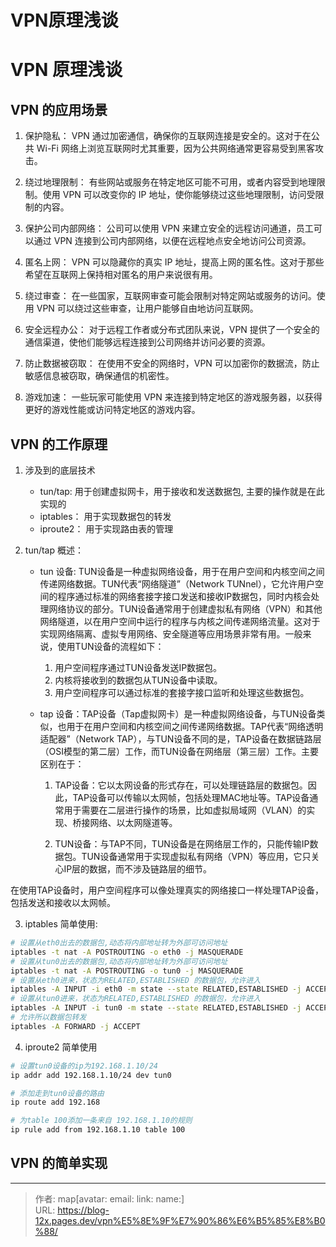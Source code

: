 # VPN原理浅谈


<!--more-->

# VPN 原理浅谈

## VPN 的应用场景

1. 保护隐私： VPN 通过加密通信，确保你的互联网连接是安全的。这对于在公共 Wi-Fi 网络上浏览互联网时尤其重要，因为公共网络通常更容易受到黑客攻击。

2. 绕过地理限制： 有些网站或服务在特定地区可能不可用，或者内容受到地理限制。使用 VPN 可以改变你的 IP 地址，使你能够绕过这些地理限制，访问受限制的内容。

3. 保护公司内部网络： 公司可以使用 VPN 来建立安全的远程访问通道，员工可以通过 VPN 连接到公司内部网络，以便在远程地点安全地访问公司资源。

4. 匿名上网： VPN 可以隐藏你的真实 IP 地址，提高上网的匿名性。这对于那些希望在互联网上保持相对匿名的用户来说很有用。

5. 绕过审查： 在一些国家，互联网审查可能会限制对特定网站或服务的访问。使用 VPN 可以绕过这些审查，让用户能够自由地访问互联网。

6. 安全远程办公： 对于远程工作者或分布式团队来说，VPN 提供了一个安全的通信渠道，使他们能够远程连接到公司网络并访问必要的资源。

7. 防止数据被窃取： 在使用不安全的网络时，VPN 可以加密你的数据流，防止敏感信息被窃取，确保通信的机密性。

8. 游戏加速： 一些玩家可能使用 VPN 来连接到特定地区的游戏服务器，以获得更好的游戏性能或访问特定地区的游戏内容。

## VPN 的工作原理

1. 涉及到的底层技术

   - tun/tap: 用于创建虚拟网卡，用于接收和发送数据包, 主要的操作就是在此实现的
   - iptables： 用于实现数据包的转发
   - iproute2： 用于实现路由表的管理

2. tun/tap 概述：

   - tun 设备: TUN设备是一种虚拟网络设备，用于在用户空间和内核空间之间传递网络数据。TUN代表“网络隧道”（Network TUNnel），它允许用户空间的程序通过标准的网络套接字接口发送和接收IP数据包，同时内核会处理网络协议的部分。TUN设备通常用于创建虚拟私有网络（VPN）和其他网络隧道，以在用户空间中运行的程序与内核之间传递网络流量。这对于实现网络隔离、虚拟专用网络、安全隧道等应用场景非常有用。一般来说，使用TUN设备的流程如下：

      1. 用户空间程序通过TUN设备发送IP数据包。
      2. 内核将接收到的数据包从TUN设备中读取。
      3. 用户空间程序可以通过标准的套接字接口监听和处理这些数据包。

   - tap 设备：TAP设备（Tap虚拟网卡）是一种虚拟网络设备，与TUN设备类似，也用于在用户空间和内核空间之间传递网络数据。TAP代表“网络透明适配器”（Network TAP），与TUN设备不同的是，TAP设备在数据链路层（OSI模型的第二层）工作，而TUN设备在网络层（第三层）工作。主要区别在于：

      1. TAP设备：它以太网设备的形式存在，可以处理链路层的数据包。因此，TAP设备可以传输以太网帧，包括处理MAC地址等。TAP设备通常用于需要在二层进行操作的场景，比如虚拟局域网（VLAN）的实现、桥接网络、以太网隧道等。

      2. TUN设备：与TAP不同，TUN设备是在网络层工作的，只能传输IP数据包。TUN设备通常用于实现虚拟私有网络（VPN）等应用，它只关心IP层的数据，而不涉及链路层的细节。

在使用TAP设备时，用户空间程序可以像处理真实的网络接口一样处理TAP设备，包括发送和接收以太网帧。

3. iptables 简单使用:
```bash
# 设置从eth0出去的数据包,动态将内部地址转为外部可访问地址
iptables -t nat -A POSTROUTING -o eth0 -j MASQUERADE
# 设置从tun0出去的数据包,动态将内部地址转为外部可访问地址
iptables -t nat -A POSTROUTING -o tun0 -j MASQUERADE
# 设置从eth0进来，状态为RELATED,ESTABLISHED 的数据包，允许进入
iptables -A INPUT -i eth0 -m state --state RELATED,ESTABLISHED -j ACCEPT
# 设置从tun0进来，状态为RELATED,ESTABLISHED 的数据包，允许进入
iptables -A INPUT -i tun0 -m state --state RELATED,ESTABLISHED -j ACCEPT
# 允许所以数据包转发
iptables -A FORWARD -j ACCEPT

```

4. iproute2 简单使用
```bash
# 设置tun0设备的ip为192.168.1.10/24
ip addr add 192.168.1.10/24 dev tun0

# 添加走到tun0设备的路由
ip route add 192.168

# 为table 100添加一条来自 192.168.1.10的规则
ip rule add from 192.168.1.10 table 100

```

## VPN 的简单实现


---

> 作者: map[avatar:<nil> email:<nil> link:<nil> name:<nil>]  
> URL: https://blog-12x.pages.dev/vpn%E5%8E%9F%E7%90%86%E6%B5%85%E8%B0%88/  

